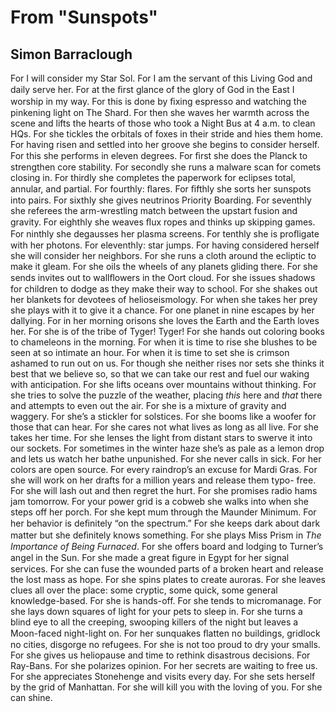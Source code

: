 # From "Sunspots"
## Simon Barraclough
For I will consider my Star Sol.
For I am the servant of this Living God and daily serve her.
For at the ﬁrst glance of the glory of God in the East I worship in my way.
For this is done by ﬁxing espresso and watching the pinkening light on The
Shard.
For then she waves her warmth across the scene and lifts the hearts of those
who took a Night Bus at 4 a.m. to clean HQs.
For she tickles the orbitals of foxes in their stride and hies them home.
For having risen and settled into her groove she begins to consider herself.
For this she performs in eleven degrees.
For ﬁrst she does the Planck to strengthen core stability.
For secondly she runs a malware scan for comets closing in.
For thirdly she completes the paperwork for eclipses total, annular, and
partial.
For fourthly: ﬂares.
For ﬁfthly she sorts her sunspots into pairs.
For sixthly she gives neutrinos Priority Boarding.
For seventhly she referees the arm-wrestling match between the upstart fusion
and gravity.
For eighthly she weaves ﬂux ropes and thinks up skipping games.
For ninthly she degausses her plasma screens.
For tenthly she is proﬂigate with her photons.
For eleventhly: star jumps.
For having considered herself she will consider her neighbors.
For she runs a cloth around the ecliptic to make it gleam.
For she oils the wheels of any planets gliding there.
For she sends invites out to wallﬂowers in the Oort cloud.
For she issues shadows for children to dodge as they make their way to school.
For she shakes out her blankets for devotees of helioseismology.
For when she takes her prey she plays with it to give it a chance.
For one planet in nine escapes by her dallying.
For in her morning orisons she loves the Earth and the Earth loves her.
For she is of the tribe of Tyger! Tyger!
For she hands out coloring books to chameleons in the morning.
For when it is time to rise she blushes to be seen at so intimate an hour.
For when it is time to set she is crimson ashamed to run out on us.
For though she neither rises nor sets she thinks it best that we believe so,
so that we can take our rest and fuel our waking with anticipation.
For she lifts oceans over mountains without thinking.
For she tries to solve the puzzle of the weather, placing _this_ here and
_that_ there and attempts to even out the air.
For she is a mixture of gravity and waggery.
For she’s a stickler for solstices.
For she booms like a woofer for those that can hear.
For she cares not what lives as long as all live.
For she takes her time.
For she lenses the light from distant stars to swerve it into our sockets.
For sometimes in the winter haze she’s as pale as a lemon drop and lets us
watch her bathe unpunished.
For she never calls in sick.
For her colors are open source.
For every raindrop’s an excuse for Mardi Gras.
For she will work on her drafts for a million years and release them typo-
free.
For she will lash out and then regret the hurt.
For she promises radio hams jam tomorrow.
For your power grid is a cobweb she walks into when she steps off her porch.
For she kept mum through the Maunder Minimum.
For her behavior is deﬁnitely “on the spectrum.”
For she keeps dark about dark matter but she deﬁnitely knows something.
For she plays Miss Prism in _The Importance of Being Furnaced_.
For she offers board and lodging to Turner’s angel in the Sun.
For she made a great ﬁgure in Egypt for her signal services.
For she can fuse the wounded parts of a broken heart and release the lost mass
as hope.
For she spins plates to create auroras.
For she leaves clues all over the place: some cryptic, some quick, some
general knowledge-based.
For she is hands-off.
For she tends to micromanage.
For she lays down squares of light for your pets to sleep in.
For she turns a blind eye to all the creeping, swooping killers of the night
but leaves a Moon-faced night-light on.
For her sunquakes ﬂatten no buildings, gridlock no cities, disgorge no
refugees.
For she is not too proud to dry your smalls.
For she gives us heliopause and time to rethink disastrous decisions.
For Ray-Bans.
For she polarizes opinion.
For her secrets are waiting to free us.
For she appreciates Stonehenge and visits every day.
For she sets herself by the grid of Manhattan.
For she will kill you with the loving of you.
For she can shine.